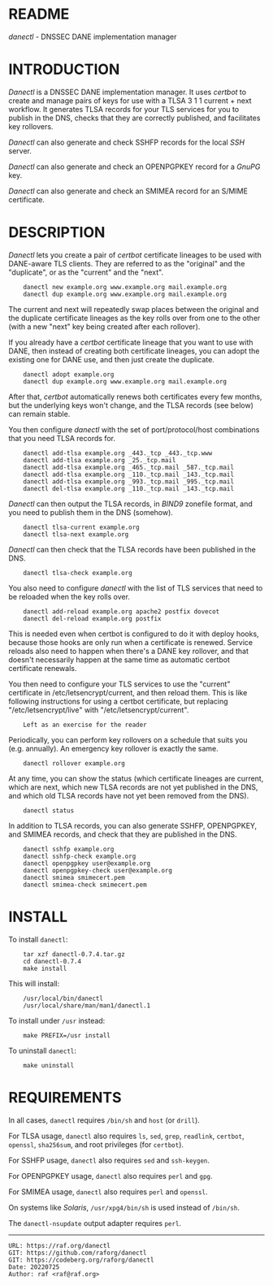 # README

*danectl* - DNSSEC DANE implementation manager

# INTRODUCTION

*Danectl* is a DNSSEC DANE implementation manager. It uses *certbot* to create
and manage pairs of keys for use with a TLSA 3 1 1 current + next workflow.
It generates TLSA records for your TLS services for you to publish in the DNS,
checks that they are correctly published, and facilitates key rollovers.

*Danectl* can also generate and check SSHFP records for the local *SSH* server.

*Danectl* can also generate and check an OPENPGPKEY record for a *GnuPG* key.

*Danectl* can also generate and check an SMIMEA record for an S/MIME certificate.

# DESCRIPTION

*Danectl* lets you create a pair of *certbot* certificate lineages to be
used with DANE-aware TLS clients. They are referred to as the "original" and
the "duplicate", or as the "current" and the "next".

        danectl new example.org www.example.org mail.example.org
        danectl dup example.org www.example.org mail.example.org

The current and next will repeatedly swap places between the original and
the duplicate certificate lineages as the key rolls over from one to the
other (with a new "next" key being created after each rollover).

If you already have a *certbot* certificate lineage that you want to use with
DANE, then instead of creating both certificate lineages, you can adopt the
existing one for DANE use, and then just create the duplicate.

        danectl adopt example.org
        danectl dup example.org www.example.org mail.example.org

After that, *certbot* automatically renews both certificates every few months,
but the underlying keys won't change, and the TLSA records (see below) can
remain stable.

You then configure *danectl* with the set of port/protocol/host combinations
that you need TLSA records for.

        danectl add-tlsa example.org _443._tcp _443._tcp.www
        danectl add-tlsa example.org _25._tcp.mail
        danectl add-tlsa example.org _465._tcp.mail _587._tcp.mail
        danectl add-tlsa example.org _110._tcp.mail _143._tcp.mail
        danectl add-tlsa example.org _993._tcp.mail _995._tcp.mail
        danectl del-tlsa example.org _110._tcp.mail _143._tcp.mail

*Danectl* can then output the TLSA records, in *BIND9* zonefile format, and
you need to publish them in the DNS (somehow).

        danectl tlsa-current example.org
        danectl tlsa-next example.org

*Danectl* can then check that the TLSA records have been published in the DNS.

        danectl tlsa-check example.org

You also need to configure *danectl* with the list of TLS services that need
to be reloaded when the key rolls over.

        danectl add-reload example.org apache2 postfix dovecot
        danectl del-reload example.org postfix

This is needed even when certbot is configured to do it with deploy hooks,
because those hooks are only run when a certificate is renewed. Service
reloads also need to happen when there's a DANE key rollover, and that
doesn't necessarily happen at the same time as automatic certbot certificate
renewals.

You then need to configure your TLS services to use the "current"
certificate in /etc/letsencrypt/current, and then reload them. This is like
following instructions for using a certbot certificate, but replacing
"/etc/letsencrypt/live" with "/etc/letsencrypt/current".

        Left as an exercise for the reader

Periodically, you can perform key rollovers on a schedule that suits you
(e.g. annually). An emergency key rollover is exactly the same.

        danectl rollover example.org

At any time, you can show the status (which certificate lineages are
current, which are next, which new TLSA records are not yet published in the
DNS, and which old TLSA records have not yet been removed from the DNS).

        danectl status

In addition to TLSA records, you can also generate SSHFP, OPENPGPKEY, and
SMIMEA records, and check that they are published in the DNS.

        danectl sshfp example.org
        danectl sshfp-check example.org
        danectl openpgpkey user@example.org
        danectl openpgpkey-check user@example.org
        danectl smimea smimecert.pem
        danectl smimea-check smimecert.pem

# INSTALL

To install `danectl`:

        tar xzf danectl-0.7.4.tar.gz
        cd danectl-0.7.4
        make install

This will install:

        /usr/local/bin/danectl
        /usr/local/share/man/man1/danectl.1

To install under `/usr` instead:

        make PREFIX=/usr install

To uninstall `danectl`:

        make uninstall

# REQUIREMENTS

In all cases, `danectl` requires `/bin/sh` and `host` (or `drill`).

For TLSA usage, `danectl` also requires `ls`, `sed`, `grep`, `readlink`, `certbot`,
`openssl`, `sha256sum`, and root privileges (for `certbot`).

For SSHFP usage, `danectl` also requires `sed` and `ssh-keygen`.

For OPENPGPKEY usage, `danectl` also requires `perl` and `gpg`.

For SMIMEA usage, `danectl` also requires `perl` and `openssl`.

On systems like *Solaris*, `/usr/xpg4/bin/sh` is used instead of `/bin/sh`.

The `danectl-nsupdate` output adapter requires `perl`.

--------------------------------------------------------------------------------

    URL: https://raf.org/danectl
    GIT: https://github.com/raforg/danectl
    GIT: https://codeberg.org/raforg/danectl
    Date: 20220725
    Author: raf <raf@raf.org>

